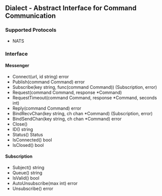 ## Dialect - Abstract Interface for Command Communication

### Supported Protocols
- NATS 

### Interface

#### Messenger
- Connect(url, id string) error
- Publish(command Command) error
- Subscribe(key string, func(command Command)) (Subscription, error)
- Request(command Command, response *Command)
- RequestTimeout(command Command, response *Command, seconds int)
- Reply(command Command) error
- BindRecvChan(key string, ch chan *Command) (Subscription, error)
- BindSendChan(key string, ch chan *Command) error
- Close()
- ID() string
- Status() Status
- IsConnected() bool
- IsClosed() bool

#### Subscription
- Subject() string
- Queue() string
- IsValid() bool
- AutoUnsubscribe(max int) error
- Unsubscribe() error
